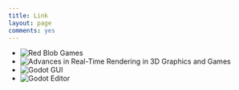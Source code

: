 ```yaml
---
title: Link
layout: page
comments: yes
---
```



- ![Red Blob Games](http://www.redblobgames.com/)
- ![Advances in Real-Time Rendering in 3D Graphics and Games](http://advances.realtimerendering.com/)
- ![Godot GUI](https://github.com/godotengine/godot/tree/master/scene/gui)
- ![Godot Editor](https://github.com/godotengine/godot/tree/master/tools/editor)